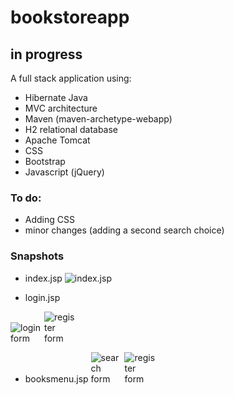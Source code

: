 # bookstoreapp

## in progress

A full stack application using:

- Hibernate Java
- MVC architecture
- Maven (maven-archetype-webapp)
- H2 relational database
- Apache Tomcat
- CSS
- Bootstrap
- Javascript (jQuery)

### To do:

- Adding CSS
- minor changes (adding a second search choice)

### Snapshots

- index.jsp
  <img src="https://user-images.githubusercontent.com/65850263/194075536-96cb78bd-3b6d-43ee-b0bf-96a6153b4053.png" alt="index.jsp" style= "display:inline-block;
  margin: 0 auto;
  max-width:120px">

- login.jsp

<img src="https://user-images.githubusercontent.com/65850263/194191474-84529a1e-ba44-4a57-a3f8-35b7433dd175.png" alt="login form" style= "display:inline;
  margin: 0 auto;
  max-width:50px">
<img src="https://user-images.githubusercontent.com/65850263/194191391-433a1818-bf03-4b3d-bc4a-6e10d613a1fd.png" alt="register form" style= "display:inline;
  margin: 0 auto;
  max-width:50px">
  
- booksmenu.jsp
  <img src="https://user-images.githubusercontent.com/65850263/194362675-0607b6b6-8446-4a84-8c67-2c6e417d2fd1.png" alt="search form" style= "display:inline;
  margin: 0 auto;
  max-width:50px">
  <img src="https://user-images.githubusercontent.com/65850263/194362924-4751af87-fcb9-4a81-9ed0-b7f70b792aad.png" alt="register form" style=       "display:inline;
  margin: 0 auto;
  max-width:50px">
  


